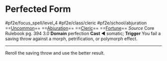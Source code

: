 # Perfected Form
#pf2e/focus_spell/level_4 #pf2e/class/cleric #pf2e/school/abjuration 
==[Uncommon](../../../../../TTRPGShare-Pathfinder-2E-Vault/rules/traits/uncommon.md)== ==[Abjuration](../../../../../TTRPGShare-Pathfinder-2E-Vault/rules/traits/abjuration.md)== ==[Cleric](../../../../../TTRPGShare-Pathfinder-2E-Vault/rules/traits/cleric.md)== ==[Fortune](../../../../../TTRPGShare-Pathfinder-2E-Vault/rules/traits/fortune.md)==
*Source* Core Rulebook pg. 394 3.0
**Domain** perfection
**Cast** ◄ somatic; **Trigger** You fail a saving throw against a morph, petrification, or polymorph effect.

---
Reroll the saving throw and use the better result.